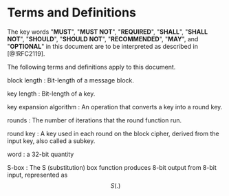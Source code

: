 #  Terms and Definitions

The key words "**MUST**", "**MUST NOT**", "**REQUIRED**", "**SHALL**",
"**SHALL NOT**", "**SHOULD**", "**SHOULD NOT**", "**RECOMMENDED**",
"**MAY**", and "**OPTIONAL**" in this document are to be interpreted
as described in [@!RFC2119].

The following terms and definitions apply to this document.

block length
: Bit-length of a message block.

key length
: Bit-length of a key.

key expansion algorithm
: An operation that converts a key into a round key.

rounds
: The number of iterations that the round function run.

<!-- TODO: clarify this -->

round key
: A key used in each round on the block cipher, derived from the input key, also called a subkey.

word
: a 32-bit quantity

S-box
: The S (substitution) box function produces 8-bit output from 8-bit input, represented as $$S(.)$$
